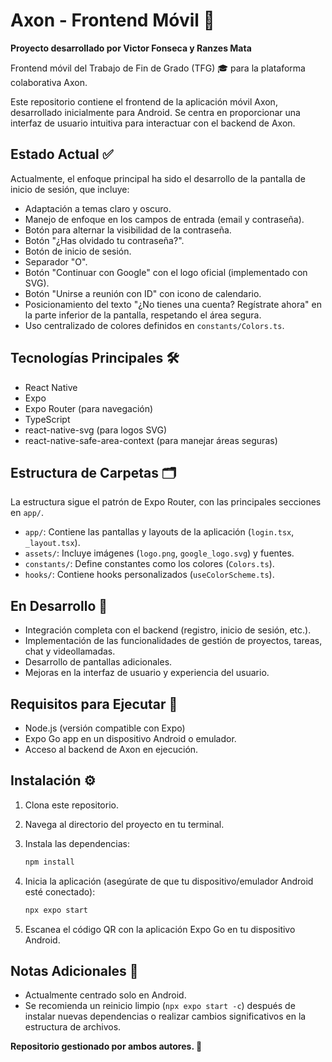# Axon - Frontend Móvil 📱

**Proyecto desarrollado por Victor Fonseca y Ranzes Mata**

Frontend móvil del Trabajo de Fin de Grado (TFG) 🎓 para la plataforma colaborativa Axon.

Este repositorio contiene el frontend de la aplicación móvil Axon, desarrollado inicialmente para Android. Se centra en proporcionar una interfaz de usuario intuitiva para interactuar con el backend de Axon.

## Estado Actual ✅

Actualmente, el enfoque principal ha sido el desarrollo de la pantalla de inicio de sesión, que incluye:

*   Adaptación a temas claro y oscuro.
*   Manejo de enfoque en los campos de entrada (email y contraseña).
*   Botón para alternar la visibilidad de la contraseña.
*   Botón "¿Has olvidado tu contraseña?".
*   Botón de inicio de sesión.
*   Separador "O".
*   Botón "Continuar con Google" con el logo oficial (implementado con SVG).
*   Botón "Unirse a reunión con ID" con icono de calendario.
*   Posicionamiento del texto "¿No tienes una cuenta? Regístrate ahora" en la parte inferior de la pantalla, respetando el área segura.
*   Uso centralizado de colores definidos en `constants/Colors.ts`.

## Tecnologías Principales 🛠️

*   React Native
*   Expo
*   Expo Router (para navegación)
*   TypeScript
*   react-native-svg (para logos SVG)
*   react-native-safe-area-context (para manejar áreas seguras)

## Estructura de Carpetas 🗂️

La estructura sigue el patrón de Expo Router, con las principales secciones en `app/`.

*   `app/`: Contiene las pantallas y layouts de la aplicación (`login.tsx`, `_layout.tsx`).
*   `assets/`: Incluye imágenes (`logo.png`, `google_logo.svg`) y fuentes.
*   `constants/`: Define constantes como los colores (`Colors.ts`).
*   `hooks/`: Contiene hooks personalizados (`useColorScheme.ts`).

## En Desarrollo 🚧

*   Integración completa con el backend (registro, inicio de sesión, etc.).
*   Implementación de las funcionalidades de gestión de proyectos, tareas, chat y videollamadas.
*   Desarrollo de pantallas adicionales.
*   Mejoras en la interfaz de usuario y experiencia del usuario.

## Requisitos para Ejecutar 🧪

*   Node.js (versión compatible con Expo)
*   Expo Go app en un dispositivo Android o emulador.
*   Acceso al backend de Axon en ejecución.

## Instalación ⚙️

1.  Clona este repositorio.
2.  Navega al directorio del proyecto en tu terminal.
3.  Instala las dependencias:

    ```bash
    npm install
    ```

4.  Inicia la aplicación (asegúrate de que tu dispositivo/emulador Android esté conectado):

    ```bash
    npx expo start
    ```

5.  Escanea el código QR con la aplicación Expo Go en tu dispositivo Android.

## Notas Adicionales 📌

*   Actualmente centrado solo en Android.
*   Se recomienda un reinicio limpio (`npx expo start -c`) después de instalar nuevas dependencias o realizar cambios significativos en la estructura de archivos.

**Repositorio gestionado por ambos autores. 🤝**
